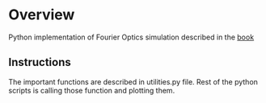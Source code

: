 # Overview
Python implementation of Fourier Optics simulation described in the [book](https://www.amazon.com/Computational-Fourier-Optics-MATLAB-Tutorial/dp/0819482048/ref=sr_1_1?crid=3XR9P2AVP07G&dib=eyJ2IjoiMSJ9.TQjzDducLRVdiJSlnxTUhBZl22TLuw8EK1cQPGzXacJpaHkpO0EmifHLbdUsIT62FWpCvUZEcWZ0wKyJHFGWKQ.WHz_dC31Hi3YDK86c3dM0mF1AmzTsQ3Vklm3oop4bpc&dib_tag=se&keywords=computational+fourier+optics+voelz&qid=1737231949&sprefix=computational+fourier+optics+voel%2Caps%2C163&sr=8-1)

## Instructions
The important functions are described in utilities.py file. Rest of the python scripts is calling those function and plotting them. 
